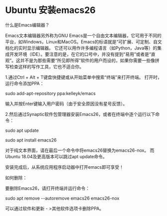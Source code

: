 # Ubuntu 安装emacs26

什么是Emacs编辑器？

Emacs文本编辑器另外称为GNU Emacs是一个自由文本编辑器，它可用于不同的平台，如Windows，Linux和MacOS。Emacs的标语就是“可扩展、可定制、自文档化的实时显示编辑器。 它还可以用作许多编程语言（如Python，Java等）的集成开发环境（IDE）。要注意的是，在它的口号中，并没有提到“易用”或者是“直观”。这并不是为那些需要“所见即所得”软件的用户而设的，如果你需要一些像拼写检查这样的写作工具，它也不适合你。

1.通过Ctrl + Alt + T键盘快捷键或从开始菜单中搜索“终端”来打开终端。 打开时，运行命令添加PPA：

sudo add-apt-repository ppa:kelleyk/emacs

输入并按Enter键输入用户密码（由于安全原因没有星号反馈）。

2.然后通过Synaptic软件包管理器安装Emacs26，或者在终端中逐个运行以下命令：

sudo apt update

sudo apt install emacs26

对于纯文本界面，请在最后一个命令中将emacs26替换为emacs26-nox。 而Ubuntu 18.04及更高版本可以跳过apt update命令。

安装完成后，从系统应用程序启动器中打开emacs即可享受！

如何删除：

要删除Emacs26，请打开终端并运行命令：

sudo apt remove --autoremove emacs26 emacs26-nox

可以通过软件和更新 - >其他软件选项卡删除PPA。
